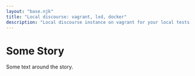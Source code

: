 ```yaml
---
layout: "base.njk"
title: "Local discourse: vagrant, lxd, docker"
description: "Local discourse instance on vagrant for your local tests to embed discourse in your front-end development project."
---
```


# Some Story

Some text around the story.
